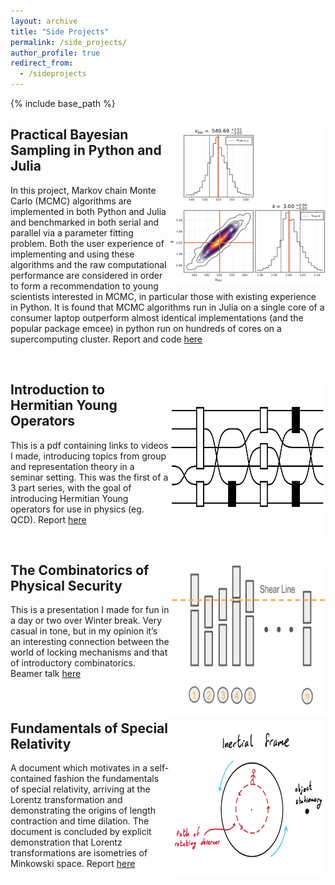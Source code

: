 ```yaml
---
layout: archive
title: "Side Projects"
permalink: /side_projects/
author_profile: true
redirect_from:
  - /sideprojects
---
```


{% include base_path %}

<div style="clear: both;">
  <div style="float: right; margin-right 5em;">
    <img src="/images/corner.png" alt="corner plot" width="250" height="250">
  </div>
  <div>
  <h2>Practical Bayesian Sampling in Python and Julia</h2>
    <p>In this project, Markov chain Monte Carlo (MCMC) algorithms are implemented in both Python and Julia and benchmarked in both serial and parallel via a parameter fitting problem. Both the user experience of implementing and using these algorithms and the raw computational performance are considered in order to form a recommendation to young scientists interested in MCMC, in particular those with existing experience in Python. It is found that MCMC algorithms run in Julia on a single core of a consumer laptop outperform almost identical implementations (and the popular package emcee) in python run on hundreds of cores on a supercomputing cluster. Report and code <a href="https://github.com/CianMRoche/Practical-Bayesian-Sampling">here</a> </p>
  </div>
</div>

<br clear="left"/>


<div style="clear: both;">
  <div style="float: right; margin-right 5em;">
    <img src="/images/young2.png" alt="Birdtrack diagram" width="250" height="250">
  </div>
  <div>
  <h2>Introduction to Hermitian Young Operators</h2>
    <p>This is a pdf containing links to videos I made, introducing topics from group and representation theory in a seminar setting. This was the first of a 3 part series, with the goal of introducing Hermitian Young operators for use in physics (eg. QCD). Report <a href="/files/young.pdf">here</a> </p>
  </div>
</div>

<br clear="left"/>


<div style="clear: both;">
  <div style="float: right; margin-right 5em;">
    <img src="/images/lox.png" alt="Combination Lock" width="250" height="250">
  </div>
  <div>
  <h2>The Combinatorics of Physical Security </h2>
    <p>This is a presentation I made for fun in a day or two over Winter break. Very casual in tone, but in my opinion it’s an interesting connection between the world of locking mechanisms and that of introductory combinatorics. Beamer talk <a href="/files/young.pdf">here</a> </p>
  </div>
</div>

<br clear="left"/>


<div style="clear: both;">
  <div style="float: right; margin-right 5em;">
    <img src="/images/sprel.png" alt="frames" width="250" height="250">
  </div>
  <div>
  <h2>Fundamentals of Special Relativity  </h2>
    <p>A document which motivates in a self-contained fashion the fundamentals of special relativity, arriving at the Lorentz transformation and demonstrating the origins of length contraction and time dilation. The document is concluded by explicit demonstration that Lorentz transformations are isometries of Minkowski space. Report <a href="/files/sprel.pdf">here</a> </p>
  </div>
</div>

<br clear="left"/>